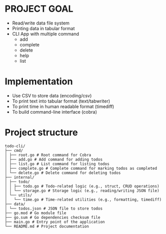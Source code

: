 # PROJECT GOAL

- Read/write data file system
- Printing data in tabular format
- CLI App with multiple command
  - add
  - complete
  - delete
  - help
  - list

# Implementation

- Use CSV to store data (encoding/csv)
- To print text into tabular format (text/tabwriter)
- To print time in human readable format (timediff)
- To build command-line interface (cobra)

# Project structure

```
todo-cli/
├── cmd/
│ ├── root.go # Root command for Cobra
│ ├── add.go # Add command for adding todos
│ ├── list.go # List command for listing todos
│ ├── complete.go # Complete command for marking todos as completed
│ └── delete.go # Delete command for deleting todos
├── internal/
│ ├── todo/
│ │ ├── todo.go # Todo-related logic (e.g., struct, CRUD operations)
│ │ └── storage.go # Storage logic (e.g., reading/writing JSON file)
│ └── utils/
│   └── time.go # Time-related utilities (e.g., formatting, timediff)
├── data/
│ └── todos.json # JSON file to store todos
├── go.mod # Go module file
├── go.sum # Go dependencies checksum file
├── main.go # Entry point of the application
└── README.md # Project documentation
```
